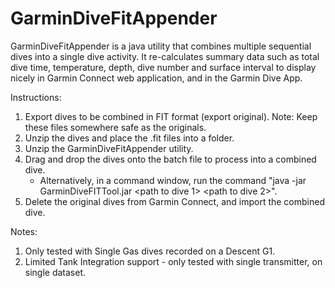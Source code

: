 # GarminDiveFitAppender
GarminDiveFitAppender is a java utility that combines multiple sequential dives into a single dive activity.
It re-calculates summary data such as total dive time, temperature, depth, dive number and surface interval to display nicely in Garmin Connect web application, and in the Garmin Dive App.

Instructions:
1. Export dives to be combined in FIT format (export original). Note: Keep these files somewhere safe as the originals.
2. Unzip the dives and place the .fit files into a folder.
3. Unzip the GarminDiveFitAppender utility.
4. Drag and drop the dives onto the batch file to process into a combined dive.
   * Alternatively, in a command window, run the command "java -jar GarminDiveFITTool.jar <path to dive 1> <path to dive 2>".
6. Delete the original dives from Garmin Connect, and import the combined dive.

Notes:
1. Only tested with Single Gas dives recorded on a Descent G1.
2. Limited Tank Integration support - only tested with single transmitter, on single dataset.
